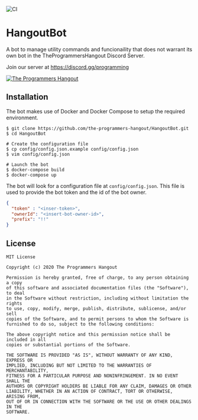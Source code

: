 ![CI](https://github.com/the-programmers-hangout/HangoutBot/workflows/CI/badge.svg)

# HangoutBot

A bot to manage utility commands and funcionaility that does not warrant its own bot in the TheProgrammersHangout Discord Server.

Join our server at https://discord.gg/programming

<a href="https://discord.gg/programming">
<img src="https://img.shields.io/discord/244230771232079873?label=The%20Programmers%20Hangout&logo=discord" alt="The Programmers Hangout">
</a>

## Installation

The bot makes use of Docker and Docker Compose to setup the required environment. 

```console
$ git clone https://github.com/the-programmers-hangout/HangoutBot.git
$ cd HangoutBot

# Create the configuration file
$ cp config/config.json.example config/config.json
$ vim config/config.json

# Launch the bot
$ docker-compose build
$ docker-compose up
``` 

The bot will look for a configuration file at `config/config.json`. This file is used to provide the bot token and the id of the bot owner. 

```json
{
  "token" : "<inser-token>",
  "ownerId": "<insert-bot-owner-id>",
  "prefix": "!!"
}
```

## License

```
MIT License

Copyright (c) 2020 The Programmers Hangout

Permission is hereby granted, free of charge, to any person obtaining a copy
of this software and associated documentation files (the "Software"), to deal
in the Software without restriction, including without limitation the rights
to use, copy, modify, merge, publish, distribute, sublicense, and/or sell
copies of the Software, and to permit persons to whom the Software is
furnished to do so, subject to the following conditions:

The above copyright notice and this permission notice shall be included in all
copies or substantial portions of the Software.

THE SOFTWARE IS PROVIDED "AS IS", WITHOUT WARRANTY OF ANY KIND, EXPRESS OR
IMPLIED, INCLUDING BUT NOT LIMITED TO THE WARRANTIES OF MERCHANTABILITY,
FITNESS FOR A PARTICULAR PURPOSE AND NONINFRINGEMENT. IN NO EVENT SHALL THE
AUTHORS OR COPYRIGHT HOLDERS BE LIABLE FOR ANY CLAIM, DAMAGES OR OTHER
LIABILITY, WHETHER IN AN ACTION OF CONTRACT, TORT OR OTHERWISE, ARISING FROM,
OUT OF OR IN CONNECTION WITH THE SOFTWARE OR THE USE OR OTHER DEALINGS IN THE
SOFTWARE.
```
